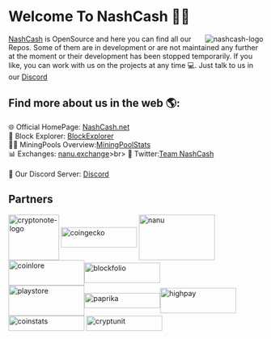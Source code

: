 # Welcome To NashCash 👋🏻

<img align= "right" src="https://nashcash.net/media/nash-logo-200px.png" alt="nashcash-logo">
<a href="https://nashcash.net">NashCash</a> is OpenSource and here you can find all our Repos. Some of them are in development or are not maintained any further at the moment or their development has been stopped temporarily. If you like, you can work with us on the projects at any time  💻. Just talk to us in our <a href="https://discord.gg/qm2n4ra">Discord</a>


## Find more about us in the web 🌎: 

🌐 Official HomePage: <a href="https://nashcash.net">NashCash.net</a><br>
🔎 Block Explorer: <a href="http://explorer.nashcash.net">BlockExplorer</a><br>
👷🏻 MiningPools Overview:<a href="https://miningpoolstats.stream/nashcash">MiningPoolStats</a><br>
📊 Exchanges: <a href="https://nanu.exchange/exchange#btc_naca">nanu.exchange</a>>br>
🐤 Twitter:<a href="https://twitter.com/TNashcash">Team NashCash</a><br>  
📣 Our Discord Server: <a href="https://discord.gg/qm2n4ra"> Discord</a>

## Partners
<img align= "center" src="http://cryptowiki.net/images/9/9e/Cryptonote.png" alt="cryptonote-logo" width="100" height="90">  <img align= "center" src="https://static.coingecko.com/s/coingecko-branding-guide-4f5245361f7a47478fa54c2c57808a9e05d31ac7ca498ab189a3827d6000e22b.png" alt="coingecko" width="150" height="40"> <img align= "center" src="https://assets.coingecko.com/markets/images/252/large/nanu-exchange.jpg?1536725777" alt="nanu" width="150" height="90"><img align= "center" src="https://steemitimages.com/p/8SzwQc8j2KJZWBXFXnbnQ1FtoZhRqrTWozhqoqWHpGmpmnL7yWiSnKqfRZ3ZpG3GgfrmJy864PzwJoFWWAu4nQaW6AcjtWXSoRRxbNc5rjZGRHvMZNv?format=match&mode=fit&width=640" alt="coinlore" width="150" height="50"><img align= "center" src="https://s3.amazonaws.com/owler-image/logo/blockfolio_owler_20190924_144255_original.png" alt="blockfolio" width="150" height="40">  
<img align= "center" src="https://play.google.com/intl/en_us/badges/static/images/badges/en_badge_web_generic.png" alt="playstore" width="150" height="60"><img align= "center" src="https://coinpaprika.com/static/files/df51e301.png" alt="paprika" width="150" height="30"><img align= "center" src="https://nashcash.net/media/highpay-pool.png" alt="highpay" width="150" height="50"> <img align= "center" src="https://static.coinstats.app/presskit/logos/logo_lightbg.png" alt="coinstats" width="150" height="30">  <img align= "center" src="https://xwp.one/images/market/cryptunit.png" alt="cryptunit" width="150" height="30"> 

